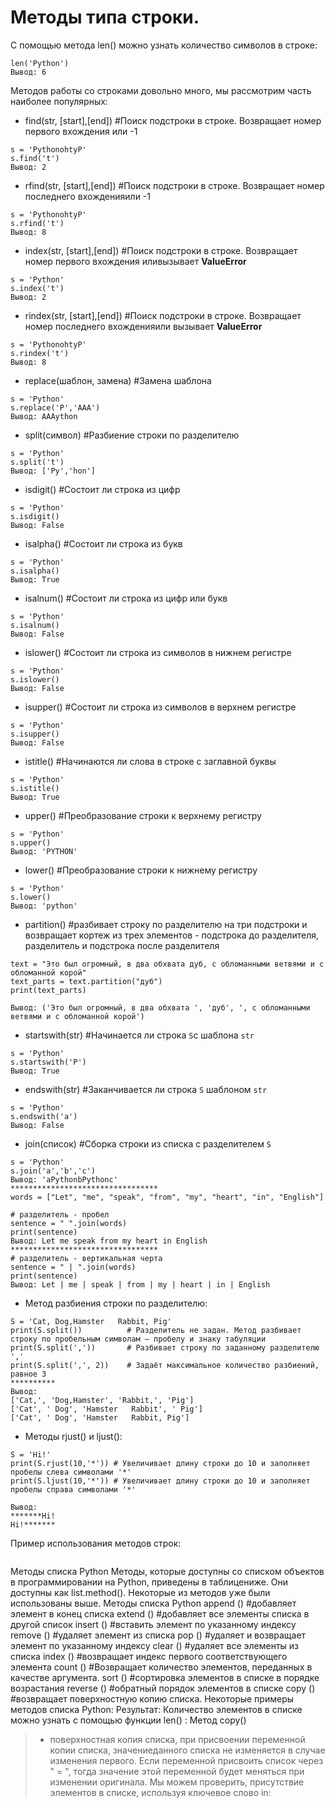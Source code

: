# Методы типа строки.
С помощью метода len() можно узнать количество символов в строке:
```
len('Python')
Вывод: 6
```
Методов работы со строками довольно много, мы рассмотрим часть наиболее популярных:

- find(str, [start],[end])      #Поиск подстроки в строке. Возвращает номер первого вхождения или -1
```
s = 'PythonohtyP'
s.find('t')
Вывод: 2
```  
- rfind(str, [start],[end])     #Поиск подстроки в строке. Возвращает номер последнего вхожденияили -1
```
s = 'PythonohtyP'
s.rfind('t')
Вывод: 8
```  
- index(str, [start],[end])     #Поиск подстроки в строке. Возвращает номер первого вхождения иливызывает **ValueError**
```
s = 'Python'
s.index('t')
Вывод: 2
```  
- rindex(str, [start],[end])    #Поиск подстроки в строке. Возвращает номер последнего вхожденияили вызывает **ValueError**
```
s = 'PythonohtyP'
s.rindex('t')
Вывод: 8
```  
- replace(шаблон, замена)       #Замена шаблона
```
s = 'Python'
s.replace('P','AAA')
Вывод: AAAython
```  
- split(символ)                 #Разбиение строки по разделителю
```
s = 'Python'
s.split('t')
Вывод: ['Py','hon']
```
- isdigit()                     #Состоит ли строка из цифр
```
s = 'Python'
s.isdigit()
Вывод: False
```
- isalpha()                     #Состоит ли строка из букв
```
s = 'Python'
s.isalpha()
Вывод: True
```
- isalnum()                     #Состоит ли строка из цифр или букв
```
s = 'Python'
s.isalnum() 
Вывод: False
```
- islower()  #Состоит ли строка из символов в нижнем регистре
```
s = 'Python'
s.islower()
Вывод: False
```
- isupper()                     #Состоит ли строка из символов в верхнем регистре
```
s = 'Python'
s.isupper()
Вывод: False
```
- istitle()                     #Начинаются ли слова в строке с заглавной буквы
```
s = 'Python'
s.istitle()
Вывод: True
```
- upper()                       #Преобразование строки к верхнему регистру
```
s = 'Python'
s.upper()
Вывод: 'PYTHON'
```
- lower()                       #Преобразование строки к нижнему регистру
```
s = 'Python'
s.lower()
Вывод: 'python'
```
- partition()     #разбивает строку по разделителю на три подстроки и возвращает кортеж из трех элементов - подстрока до разделителя, разделитель и подстрока после разделителя
```
text = "Это был огромный, в два обхвата дуб, с обломанными ветвями и с обломанной корой"
text_parts = text.partition("дуб")
print(text_parts)

Вывод: ('Это был огромный, в два обхвата ', 'дуб', ', с обломанными ветвями и с обломанной корой')
```
- startswith(str)               #Начинается ли строка ``S``с шаблона ``str``
```
s = 'Python'
s.startswith('P')
Вывод: True
```  
- endswith(str)                     #Заканчивается ли строка ``S`` шаблоном ``str``
```
s = 'Python'
s.endswith('a') 
Вывод: False
``` 
- join(список)                     #Сборка строки из списка с разделителем ``S``
```
s = 'Python'
s.join('a','b','c') 
Вывод: 'aPythonbPythonc'
*********************************
words = ["Let", "me", "speak", "from", "my", "heart", "in", "English"]
 
# разделитель - пробел
sentence = " ".join(words)
print(sentence)
Вывод: Let me speak from my heart in English
********************************* 
# разделитель - вертикальная черта
sentence = " | ".join(words)
print(sentence)
Вывод: Let | me | speak | from | my | heart | in | English

```
- Метод разбиения строки по разделителю:
```
S = 'Cat, Dog,Hamster   Rabbit, Pig'
print(S.split())          # Разделитель не задан. Метод разбивает строку по пробельным символам — пробелу и знаку табуляции
print(S.split(','))       # Разбивает строку по заданному разделителю ','
print(S.split(',', 2))    # Задаёт максимальное количество разбиений, равное 3
**********
Вывод: 
['Cat,', 'Dog,Hamster', 'Rabbit,', 'Pig']
['Cat', ' Dog', 'Hamster   Rabbit', ' Pig']
['Cat', ' Dog', 'Hamster   Rabbit, Pig']
```
- Методы rjust() и ljust():
```
S = 'Hi!'
print(S.rjust(10,'*')) # Увеличивает длину строки до 10 и заполняет пробелы слева символами '*'
print(S.ljust(10,'*')) # Увеличивает длину строки до 10 и заполняет пробелы справа символами '*'

Вывод: 
*******Hi!
Hi!*******
```
Пример использования методов строк:
```

```
Методы списка Python
Методы, которые доступны со списком объектов в программировании на Python, приведены в таблицениже. Они доступны как list.method(). Некоторые из методов уже были использованы выше.
Методы списка Python
append ()
                     #добавляет элемент в конец списка
extend ()
                     #добавляет все элементы списка в другой список
insert ()
                     #вставить элемент по указанному индексу
remove ()
                     #удаляет элемент из списка
pop ()
                     #удаляет и возвращает элемент по указанному индексу
clear ()
                     #удаляет все элементы из списка
index ()
                     #возвращает индекс первого соответствующего элемента
count ()
                     #Возвращает количество элементов, переданных в качестве аргумента.
sort ()
                     #сортировка элементов в списке в порядке возрастания
reverse ()
                     #обратный порядок элементов в списке
copy ()
                     #возвращает поверхностную копию списка.
Некоторые примеры методов списка Python:
Результат:
Количество элементов в списке можно узнать с помощью функции
len()
:
Метод
copy()
> - поверхностная копия списка, при присвоении переменной копии списка, значениеданного списка не изменяется в случае изменения первого. Если переменной присвоить список через "
=
", тогда значение этой переменной будет меняться при изменении оригинала.
Мы можем проверить, присутствие элементов в списке, используя ключевое слово in:








